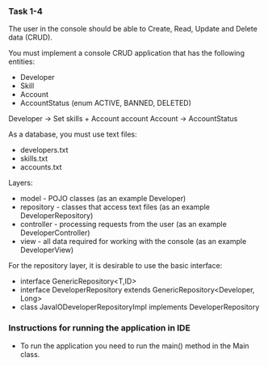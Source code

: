 ### Task 1-4
The user in the console should be able to Create, Read, Update and Delete data (CRUD).

You must implement a console CRUD application that has the following entities:
* Developer
* Skill
* Account
* AccountStatus (enum ACTIVE, BANNED, DELETED)

Developer -> Set<Skill> skills + Account account
Account -> AccountStatus

As a database, you must use text files:
* developers.txt 
* skills.txt
* accounts.txt

Layers:
* model - POJO classes (as an example Developer)
* repository - classes that access text files (as an example DeveloperRepository)
* controller - processing requests from the user (as an example DeveloperController)
* view - all data required for working with the console (as an example DeveloperView)

For the repository layer, it is desirable to use the basic interface:

* interface GenericRepository<T,ID>
* interface DeveloperRepository extends GenericRepository<Developer, Long>
* class JavaIODeveloperRepositoryImpl implements DeveloperRepository

### Instructions for running the application in IDE
* To run the application you need to run the main() method in the Main class.
